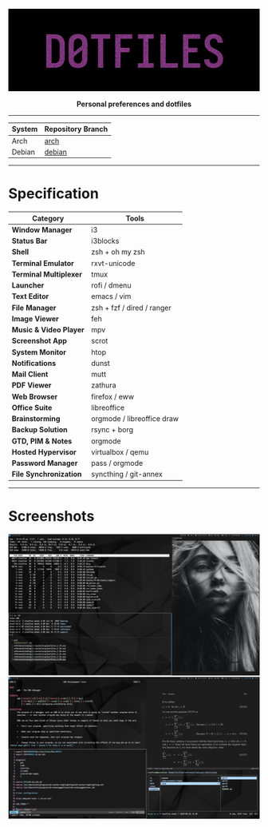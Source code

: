<p align="center"><img src="dot-files.png"/></p>
<p align="center"><b>Personal preferences and dotfiles</b></p>

---

| System      | Repository Branch                                                      |
|-------------|------------------------------------------------------------------------|
| Arch        | [arch](https://github.com/ctznfive/ctznfive-dotfiles/tree/arch)        |
| Debian      | [debian](https://github.com/ctznfive/ctznfive-dotfiles/tree/debian)    |

---


# Specification
 Category                  | Tools                                                                                                      |
| ------------------------ | ---------------------------------------------------------------------------------------------------------------------- |
| **Window Manager**       | i3																						|
| **Status Bar**           | i3blocks																						|
| **Shell**                | zsh + oh my zsh                                                                                                        |
| **Terminal Emulator**    | rxvt-unicode                                                              				|
| **Terminal Multiplexer** | tmux                                                              				|
| **Launcher**             | rofi / dmenu                                                                           |
| **Text Editor**          | emacs / vim                                                                                                      |
| **File Manager**		       | zsh + fzf / dired / ranger                                                                                          |
| **Image Viewer**         | feh                                                                 |    
| **Music & Video Player** | mpv                                                                                                   |
| **Screenshot App**       | scrot                                                    |
| **System Monitor**       | htop                                                                                                                   |
| **Notifications**         | dunst                    										                             |
| **Mail Client**          | mutt                    										                             |
| **PDF Viewer**           | zathura                    										                             |
| **Web Browser**          | firefox / eww                 										                             |
| **Office Suite**           | libreoffice                     										                             |
| **Brainstorming**        | orgmode / libreoffice draw                    										                             |
| **Backup Solution**      | rsync + borg                    										                             |
| **GTD, PIM & Notes**   | orgmode                    										                             |
| **Hosted Hypervisor**   | virtualbox / qemu  |
| **Password Manager**   | pass / orgmode  |
| **File Synchronization**   | syncthing / git-annex  |

---

# Screenshots
![screen1](screen1.png)
![screen2](screen2.png)
